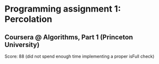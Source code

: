 # Programming assignment 1: Percolation
## Coursera @ Algorithms, Part 1 (Princeton University)

Score: 88 (did not spend enough time implementing a proper isFull check)